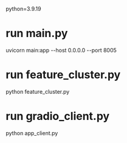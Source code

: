 python=3.9.19
# run main.py
uvicorn main:app --host 0.0.0.0 --port 8005
# run feature_cluster.py
python feature_cluster.py
# run gradio_client.py
python app_client.py